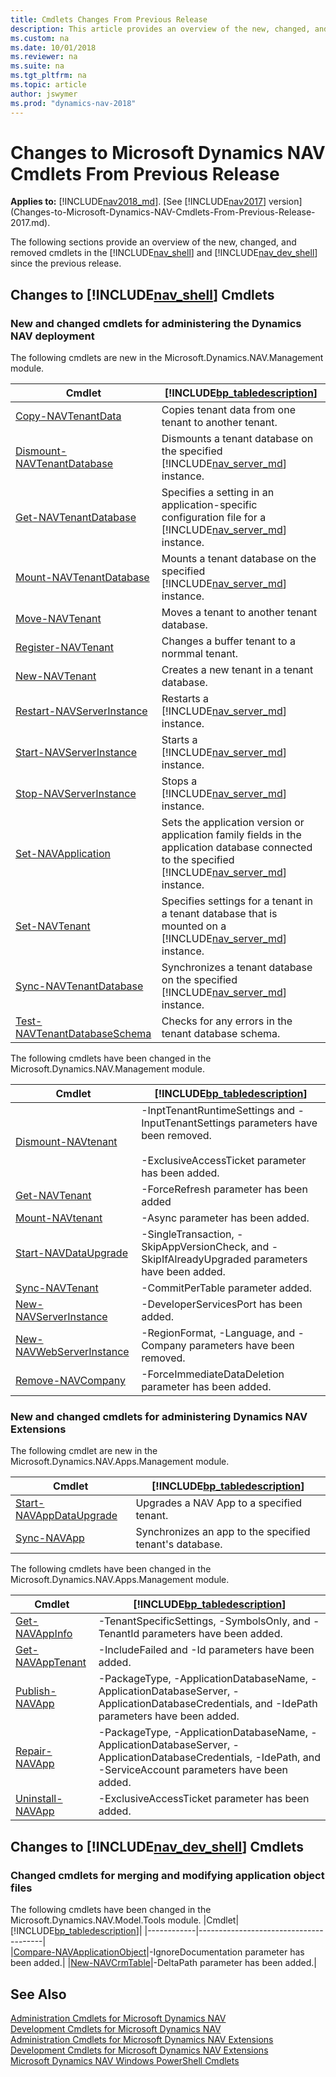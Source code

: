 ```yaml
---
title: Cmdlets Changes From Previous Release
description: This article provides an overview of the new, changed, and removed cmdlets in the Administration Shell and Development Shell since previous release. 
ms.custom: na
ms.date: 10/01/2018
ms.reviewer: na
ms.suite: na
ms.tgt_pltfrm: na
ms.topic: article
author: jswymer
ms.prod: "dynamics-nav-2018"
---
```

# Changes to Microsoft Dynamics NAV Cmdlets From Previous Release

**Applies to:** [!INCLUDE[nav2018_md](includes/nav2018_md.md)]. [See [!INCLUDE[nav2017](includes/nav2017.md)] version](Changes-to-Microsoft-Dynamics-NAV-Cmdlets-From-Previous-Release-2017.md).

The following sections provide an overview of the new, changed, and removed cmdlets in the [!INCLUDE[nav_shell](includes/nav_shell_md.md)] and [!INCLUDE[nav_dev_shell](includes/nav_dev_shell_md.md)] since the previous release.  

## Changes to [!INCLUDE[nav_shell](includes/nav_shell_md.md)] Cmdlets  

### New and changed cmdlets for administering the Dynamics NAV deployment

The following cmdlets are new in the Microsoft.Dynamics.NAV.Management module. 


|Cmdlet|[!INCLUDE[bp_tabledescription](includes/bp_tabledescription_md.md)]|
|------------|---------------------------------------|
|[Copy-NAVTenantData](Microsoft.Dynamics.NAV.Management/Copy-NAVTenantData.md)|Copies tenant data from one tenant to another tenant. |
|[Dismount-NAVTenantDatabase](Microsoft.Dynamics.NAV.Management/Dismount-NAVTenantDatabase.md)|Dismounts a tenant database on the specified [!INCLUDE[nav_server_md](includes/nav_server_md.md)] instance.|
|[Get-NAVTenantDatabase](Microsoft.Dynamics.NAV.Management/Get-NAVTenantDatabase.md)|Specifies a setting in an application-specific configuration file for a [!INCLUDE[nav_server_md](includes/nav_server_md.md)] instance.|
|[Mount-NAVTenantDatabase](Microsoft.Dynamics.NAV.Management/Mount-NAVTenantDatabase.md)| Mounts a tenant database on the specified [!INCLUDE[nav_server_md](includes/nav_server_md.md)] instance.|
|[Move-NAVTenant](Microsoft.Dynamics.NAV.Management/Move-NAVTenant.md)| Moves a tenant to another tenant database.|
|[Register-NAVTenant](Microsoft.Dynamics.NAV.Management/Register-NAVTenant.md)| Changes a buffer tenant to a normmal tenant.|
|[New-NAVTenant](Microsoft.Dynamics.NAV.Management/New-NAVTenant.md)| Creates a new tenant in a tenant database. |
|[Restart-NAVServerInstance](Microsoft.Dynamics.NAV.Management/Restart-NAVServerInstance.md)| Restarts a [!INCLUDE[nav_server_md](includes/nav_server_md.md)] instance. |
|[Start-NAVServerInstance](Microsoft.Dynamics.NAV.Management/Restart-NAVServerInstance.md)| Starts a [!INCLUDE[nav_server_md](includes/nav_server_md.md)] instance. |
|[Stop-NAVServerInstance](Microsoft.Dynamics.NAV.Management/Restart-NAVServerInstance.md)| Stops a [!INCLUDE[nav_server_md](includes/nav_server_md.md)] instance. |
|[Set-NAVApplication](Microsoft.Dynamics.NAV.Management/Set-NAVApplication.md)|Sets the application version or application family fields in the application database connected to the specified [!INCLUDE[nav_server_md](includes/nav_server_md.md)] instance.|
|[Set-NAVTenant](Microsoft.Dynamics.NAV.Management/Set-NAVTenant.md)|Specifies settings for a tenant in a tenant database that is mounted on a [!INCLUDE[nav_server_md](includes/nav_server_md.md)] instance.|
|[Sync-NAVTenantDatabase](Microsoft.Dynamics.NAV.Management/Sync-NAVTenantDatabase.md)|Synchronizes a tenant database on the specified [!INCLUDE[nav_server_md](includes/nav_server_md.md)] instance.|
|[Test-NAVTenantDatabaseSchema](Microsoft.Dynamics.NAV.Management/Test-NAVTenantDatabaseSchema.md)| Checks for any errors in the tenant database schema.|

The following cmdlets have been changed in the Microsoft.Dynamics.NAV.Management module.

|Cmdlet|[!INCLUDE[bp_tabledescription](includes/bp_tabledescription_md.md)]|
|------------|---------------------------------------|  
|[Dismount-NAVtenant](https://docs.microsoft.com/powershell/module/microsoft.dynamics.nav.management/Dismount-NAVtenant)|-InptTenantRuntimeSettings and -InputTenantSettings parameters have been removed.<br /><br />-ExclusiveAccessTicket parameter has been added.|
|[Get-NAVTenant](https://docs.microsoft.com/powershell/module/microsoft.dynamics.nav.management/Get-NAVTenant)|-ForceRefresh parameter has been added |
|[Mount-NAVtenant](https://docs.microsoft.com/powershell/module/microsoft.dynamics.nav.management/Mount-NAVtenant)|-Async parameter has been added.|
|[Start-NAVDataUpgrade](https://docs.microsoft.com/powershell/module/microsoft.dynamics.nav.management/Start-NAVDataUpgrade)|-SingleTransaction, -SkipAppVersionCheck, and -SkipIfAlreadyUpgraded parameters have been added.|
|[Sync-NAVTenant](https://docs.microsoft.com/powershell/module/microsoft.dynamics.nav.management/Sync-NAVTenant)|-CommitPerTable parameter added.|
|[New-NAVServerInstance](https://docs.microsoft.com/powershell/module/microsoft.dynamics.nav.management/New-NAVServerInstance)|-DeveloperServicesPort has been added.|
|[New-NAVWebServerInstance](https://docs.microsoft.com/powershell/module/microsoft.dynamics.nav.management/New-NAVWebServerInstance)|-RegionFormat, -Language, and -Company parameters have been removed.|
|[Remove-NAVCompany](https://docs.microsoft.com/powershell/module/microsoft.dynamics.nav.management/Remove-NAVCompany)|-ForceImmediateDataDeletion parameter has been added.|

<!-- A number of other new cmdlets are available in the [!INCLUDE[nav_shell](includes/nav_shell_md.md)] but are not yet listed here. For a full list, see [Administration Cmdlets for Microsoft Dynamics NAV Extensions](http://go.microsoft.com/fwlink/?LinkID=626874).  -->

### New and changed cmdlets for administering Dynamics NAV Extensions
The following cmdlet are new in the Microsoft.Dynamics.NAV.Apps.Management module. 

|Cmdlet|[!INCLUDE[bp_tabledescription](includes/bp_tabledescription_md.md)]|
|------------|---------------------------------------|  
|[Start-NAVAppDataUpgrade](https://docs.microsoft.com/powershell/module/microsoft.dynamics.nav.apps.management/Start-NAVAppDataUpgrade)|Upgrades a NAV App to a specified tenant.|
|[Sync-NAVApp](https://docs.microsoft.com/powershell/module/microsoft.dynamics.nav.apps.management/Sync-NAVApp)|Synchronizes an app to the specified tenant's database.|

<!--|[Get-NAVTableSynchSetupForDataUpgrade](https://docs.microsoft.com/powershell/module/microsoft.dynamics.nav.apps.management/Get-NAVTableSynchSetupForDataUpgrade)|Gets information about the tables that will be modified, added, or removed during a tenant data upgrade on the specified  [!INCLUDE[nav_server_md](includes/nav_server_md.md)] instance.|-->

The following cmdlets have been changed in the Microsoft.Dynamics.NAV.Apps.Management module.

|Cmdlet|[!INCLUDE[bp_tabledescription](includes/bp_tabledescription_md.md)]|
|------------|---------------------------------------|  
|[Get-NAVAppInfo](https://docs.microsoft.com/powershell/module/microsoft.dynamics.nav.apps.management/Get-NAVAppInfo)|-TenantSpecificSettings, -SymbolsOnly, and -TenantId parameters have been added.|
|[Get-NAVAppTenant](https://docs.microsoft.com/powershell/module/microsoft.dynamics.nav.apps.management/Get-NAVAppTenant)|-IncludeFailed and -Id parameters have been added.|
|[Publish-NAVApp](https://docs.microsoft.com/powershell/module/microsoft.dynamics.nav.apps.management/Publish-NAVApp)|-PackageType, -ApplicationDatabaseName, -ApplicationDatabaseServer, -ApplicationDatabaseCredentials, and -IdePath parameters have been added.|
|[Repair-NAVApp](https://docs.microsoft.com/powershell/module/microsoft.dynamics.nav.apps.management/Repair-NAVApp)|-PackageType, -ApplicationDatabaseName, -ApplicationDatabaseServer, -ApplicationDatabaseCredentials, -IdePath, and -ServiceAccount parameters have been added.|
|[Uninstall-NAVApp](https://docs.microsoft.com/powershell/module/microsoft.dynamics.nav.apps.management/Repair-NAVApp)|-ExclusiveAccessTicket parameter has been added.|

## Changes to [!INCLUDE[nav_dev_shell](includes/nav_dev_shell_md.md)] Cmdlets  

### Changed cmdlets for merging and modifying application object files 
The following cmdlets have been changed in the Microsoft.Dynamics.NAV.Model.Tools module.
|Cmdlet|[!INCLUDE[bp_tabledescription](includes/bp_tabledescription_md.md)]|
|------------|---------------------------------------|  
|[Compare-NAVApplicationObject](https://docs.microsoft.com/powershell/module/microsoft.dynamics.nav.model.tools/Compare-NAVApplicationObject)|-IgnoreDocumentation parameter has been added.|
|[New-NAVCrmTable](https://docs.microsoft.com/powershell/module/microsoft.dynamics.nav.model.tools/New-NAVCrmTable)|-DeltaPath parameter has been added.|

<!-- >  A number of other new cmdlets are available in the [!INCLUDE[nav_dev_shell](includes/nav_dev_shell_md.md)] but are not yet listed here. For a full list, see [Development Cmdlets for Microsoft Dynamics NAV Extensions](http://go.microsoft.com/fwlink/?LinkId=626875). -->

<!--
### Changed cmdlets for creating extension packages  
The following cmdlets have been changed in the Microsoft.Dynamics.NAV.Apps.Tools module.
|Cmdlet|[!INCLUDE[bp_tabledescription](includes/bp_tabledescription_md.md)]|
|------------|---------------------------------------|  
|[Export-NAVAppTenantWebService](https://docs.microsoft.com/powershell/module/microsoft.dynamics.nav.apps.tools/Export-NAVAppTenantWebService)|-ServiceName parameter has been added.|
-->

## See Also  
[Administration Cmdlets for Microsoft Dynamics NAV](https://docs.microsoft.com/powershell/module/microsoft.dynamics.nav.management/Microsoft.Dynamics.NAV.Management.md)  
[Development Cmdlets for Microsoft Dynamics NAV](https://docs.microsoft.com/powershell/module/microsoft.dynamics.nav.model.tools/Microsoft.Dynamics.NAV.Model.Tools.md)  
[Administration Cmdlets for Microsoft Dynamics NAV Extensions](https://docs.microsoft.com/powershell/module/microsoft.dynamics.nav.apps.management/Microsoft.Dynamics.NAV.Apps.Management.md)  
[Development Cmdlets for Microsoft Dynamics NAV Extensions](https://docs.microsoft.com/powershell/module/microsoft.dynamics.nav.apps.tools/Microsoft.Dynamics.NAV.Apps.Tools.md)  
[Microsoft Dynamics NAV Windows PowerShell Cmdlets](Microsoft-Dynamics-NAV-Windows-PowerShell-Cmdlets.md)
